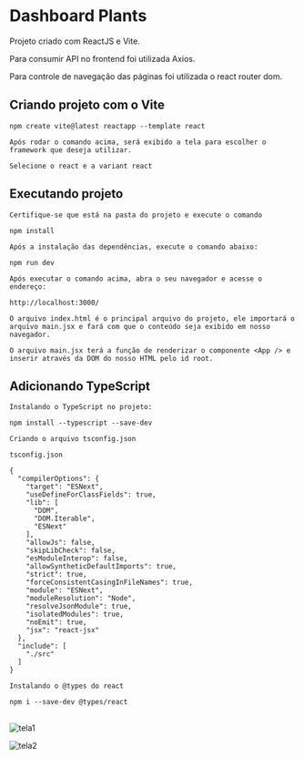 # Dashboard Plants
Projeto criado com ReactJS e Vite.

Para consumir API no frontend foi utilizada Axios.

Para controle de navegação das páginas foi utilizada o react router dom.

## Criando projeto com o Vite
```
npm create vite@latest reactapp --template react

Após rodar o comando acima, será exibido a tela para escolher o framework que deseja utilizar.

Selecione o react e a variant react

```

## Executando projeto

```
Certifique-se que está na pasta do projeto e execute o comando

npm install

Após a instalação das dependências, execute o comando abaixo:

npm run dev 

Após executar o comando acima, abra o seu navegador e acesse o endereço:

http://localhost:3000/

O arquivo index.html é o principal arquivo do projeto, ele importará o arquivo main.jsx e fará com que o conteúdo seja exibido em nosso navegador.

O arquivo main.jsx terá a função de renderizar o componente <App /> e inserir através da DOM do nosso HTML pelo id root.

```

## Adicionando TypeScript
```
Instalando o TypeScript no projeto:

npm install --typescript --save-dev

Criando o arquivo tsconfig.json

tsconfig.json

{
  "compilerOptions": {
    "target": "ESNext",
    "useDefineForClassFields": true,
    "lib": [
      "DOM",
      "DOM.Iterable",
      "ESNext"
    ],
    "allowJs": false,
    "skipLibCheck": false,
    "esModuleInterop": false,
    "allowSyntheticDefaultImports": true,
    "strict": true,
    "forceConsistentCasingInFileNames": true,
    "module": "ESNext",
    "moduleResolution": "Node",
    "resolveJsonModule": true,
    "isolatedModules": true,
    "noEmit": true,
    "jsx": "react-jsx"
  },
  "include": [
    "./src"
  ]
}

Instalando o @types do react

npm i --save-dev @types/react

```

##
![tela1](https://user-images.githubusercontent.com/82118386/187218191-fdf89cca-e5de-4297-a8f2-d33d26129de8.png)

![tela2](https://user-images.githubusercontent.com/82118386/187219467-624c46ab-3ed1-4299-b79b-2184bc2d6aac.png)
